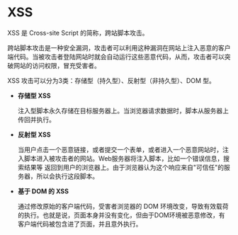 # XSS

XSS 是 Cross-site Script 的简称，跨站脚本攻击。

跨站脚本攻击是一种安全漏洞，攻击者可以利用这种漏洞在网站上注入恶意的客户端代码。当被攻击者登陆网站时就会自动运行这些恶意代码，从而，攻击者可以突破网站的访问权限，冒充受害者。

XSS 攻击可以分为3类：存储型（持久型）、反射型（非持久型）、DOM 型。

* **存储型 XSS**

  注入型脚本永久存储在目标服务器上。当浏览器请求数据时，脚本从服务器上传回并执行。

* **反射型 XSS**

  当用户点击一个恶意链接，或者提交一个表单，或者进入一个恶意网站时，注入脚本进入被攻击者的网站。Web服务器将注入脚本，比如一个错误信息，搜索结果等 返回到用户的浏览器上。由于浏览器认为这个响应来自"可信任"的服务器，所以会执行这段脚本。

* **基于 DOM 的 XSS**

  通过修改原始的客户端代码，受害者浏览器的 DOM 环境改变，导致有效载荷的执行。也就是说，页面本身并没有变化，但由于DOM环境被恶意修改，有客户端代码被包含进了页面，并且意外执行。



